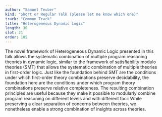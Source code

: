 ```yaml
---
author: "Samuel Teuber"
kind: "Short or Regular Talk (please let me know which one)"
track: "Common Track"
title: "Heterogeneous Dynamic Logic"
length: 30
slot: 21
order: 105
---
```


The novel framework of Heterogeneous Dynamic Logic presented in this talk allows the systematic combination of multiple program reasoning theories in dynamic logic, similar to the framework of satisfiability modulo theories (SMT) that allows the systematic combination of multiple theories in first-order logic.
Just like the foundation behind SMT are the conditions under which first-order theory combinations preserve decidability, the foundation here are the conditions under which program theory combinations preserve relative completeness.
The resulting combination principles are useful because they make it possible to modularly combine program reasoning on different levels and with different foci:
While preserving a clear separation of concerns between theories, we nonetheless enable a strong combination of insights across theories.
